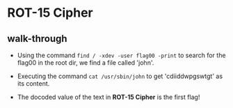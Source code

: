 # ROT-15 Cipher
## walk-through
- Using the command `find / -xdev -user flag00 -print` to search for the flag00 in the root dir, we find a file called 'john'.

- Executing the command `cat /usr/sbin/john` to get 'cdiiddwpgswtgt' as its content.

- The docoded value of the text in **ROT-15 Cipher** is the first flag!
